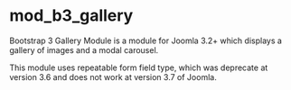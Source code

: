 # mod_b3_gallery
Bootstrap 3 Gallery Module is a module for Joomla 3.2+ which displays a gallery of images and a modal carousel.

This module uses repeatable form field type, which was deprecate at version 3.6 and does not work at version 3.7 of Joomla.
